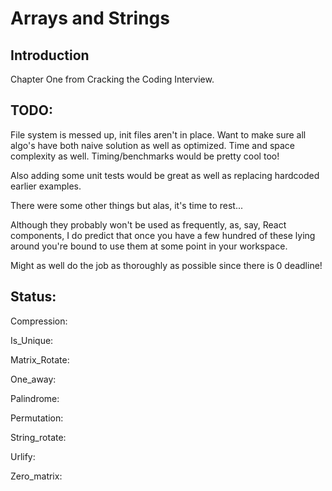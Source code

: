 # Arrays and Strings

## Introduction

Chapter One from Cracking the Coding Interview.

## TODO:

File system is messed up, init files aren't in place. Want to make sure all algo's have both naive solution as well as optimized. Time and space complexity as well. Timing/benchmarks would be pretty cool too!

Also adding some unit tests would be great as well as replacing hardcoded earlier examples.

There were some other things but alas, it's time to rest...

Although they probably won't be used as frequently, as, say, React components, I do predict that once you have a few hundred of these lying around you're bound to use them at some point in your workspace.

Might as well do the job as thoroughly as possible since there is 0 deadline!
## Status:

Compression:

Is_Unique:

Matrix_Rotate:

One_away:

Palindrome:

Permutation:

String_rotate:

Urlify:

Zero_matrix: